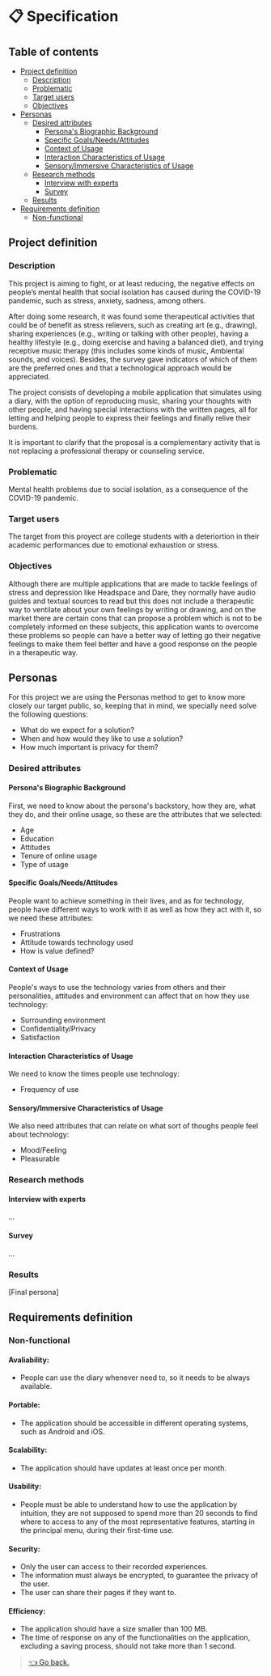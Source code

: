 # 📋 Specification

## Table of contents

- [Project definition](#project-definition)
  - [Description](#description)
  - [Problematic](#problematic)
  - [Target users](#target-users)
  - [Objectives](#objectives)
- [Personas](#personas)
  - [Desired attributes](#desired-attributes)
    - [Persona's Biographic Background](#personas-biographic-background)
    - [Specific Goals/Needs/Attitudes](#specific-goalsneedsattitudes)
    - [Context of Usage](#context-of-usage)
    - [Interaction Characteristics of Usage](#interaction-characteristics-of-usage)
    - [Sensory/Immersive Characteristics of Usage](#sensoryimmersive-characteristics-of-usage)
  - [Research methods](#research-methods)
    - [Interview with experts](#interview-with-experts)
    - [Survey](#survey)
  - [Results](#results)
- [Requirements definition](#requirements-definition)
  - [Non-functional](#non-functional)

## Project definition

### Description

This project is aiming to fight, or at least reducing, the negative effects on people’s mental health that social isolation has caused during the COVID-19 pandemic, such as stress, anxiety, sadness, among others.

After doing some research, it was found some therapeutical activities that could be of benefit as stress relievers, such as creating art (e.g., drawing), sharing experiences (e.g., writing or talking with other people), having a healthy lifestyle (e.g., doing exercise and having a balanced diet), and trying receptive music therapy (this includes some kinds of music, Ambiental sounds, and voices). Besides, the survey gave indicators of which of them are the preferred ones and that a technological approach would be appreciated.

The project consists of developing a mobile application that simulates using a diary, with the option of reproducing music, sharing your thoughts with other people, and having special interactions with the written pages, all for letting and helping people to express their feelings and finally relive their burdens.

It is important to clarify that the proposal is a complementary activity that is not replacing a professional therapy or counseling service.

### Problematic

Mental health problems due to social isolation, as a consequence of the COVID-19 pandemic.

### Target users

The target from this proyect are college students with a deteriortion in their academic performances due to emotional exhaustion or stress.

### Objectives

Although there are multiple applications that are made to tackle feelings of stress and depression like Headspace and Dare, they normally have audio guides and textual sources to read but this does not include a therapeutic way to ventilate about your own feelings by writing or drawing, and on the market there are certain cons that can propose a problem which is not to be completely informed on these subjects, this application wants to overcome these problems so people can have a better way of letting go their negative feelings to make them feel better and have a good response on the people in a therapeutic way.

## Personas

For this project we are using the Personas method to get to know more closely our target public, so, keeping that in mind, we specially need solve the following questions:

- What do we expect for a solution?
- When and how would they like to use a solution?
- How much important is privacy for them?

### Desired attributes

#### Persona's Biographic Background

First, we need to know about the persona's backstory, how they are, what they do, and their online usage, so these are the attributes that we selected:

- Age
- Education
- Attitudes
- Tenure of online usage
- Type of usage

#### Specific Goals/Needs/Attitudes

People want to achieve something in their lives, and as for technology, people have different ways to work with it as well as how they act with it, so we need these attributes:

- Frustrations
- Attitude towards technology used
- How is value defined?

#### Context of Usage

People's ways to use the technology varies from others and their personalities, attitudes and environment can affect that on how they use technology:

- Surrounding environment
- Confidentiality/Privacy
- Satisfaction

#### Interaction Characteristics of Usage

We need to know the times people use technology:

- Frequency of use

#### Sensory/Immersive Characteristics of Usage

We also need attributes that can relate on what sort of thoughs people feel about technology:

- Mood/Feeling
- Pleasurable

### Research methods

#### Interview with experts

...

#### Survey

...

### Results

[Final persona]

## Requirements definition

### Non-functional

#### Avaliability:

- People can use the diary whenever need to, so it needs to be always available.

#### Portable:

- The application should be accessible in different operating systems, such as Android and iOS.

#### Scalability:

- The application should have updates at least once per month.

#### Usability:

- People must be able to understand how to use the application by intuition, they are not supposed to spend more than 20 seconds to find where to access to any of the most representative features, starting in the principal menu, during their first-time use.

#### Security:

- Only the user can access to their recorded experiences.
- The information must always be encrypted, to guarantee the privacy of the user.
- The user can share their pages if they want to.

#### Efficiency:

- The application should have a size smaller than 100 MB.
- The time of response on any of the functionalities on the application, excluding a saving process, should not take more than 1 second.

> [👈 Go back.](./index.md)
